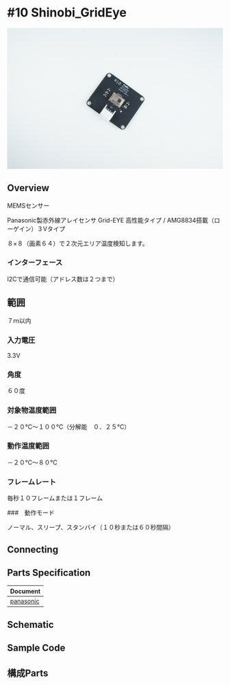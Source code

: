 # #10 Shinobi_GridEye

![](/img/Shinobi_GridEye/GridEyePhoto.JPG)
<!--COLORME-->

## Overview

MEMSセンサー

Panasonic製赤外線アレイセンサ Grid-EYE 高性能タイプ / AMG8834搭載（ローゲイン）３Vタイプ

８×８（画素６４）で２次元エリア温度検知します。

### インターフェース

I2Cで通信可能（アドレス数は２つまで）

## 範囲

７ｍ以内

### 入力電圧

3.3V

### 角度

６０度

### 対象物温度範囲

－２０℃～１００℃（分解能　０．２５℃）

### 動作温度範囲

－２０℃～８０℃

### フレームレート

毎秒１０フレームまたは１フレーム

###　動作モード

ノーマル、スリープ、スタンバイ（１０秒または６０秒間隔）




## Connecting

## Parts Specification
| Document |
|:--|
| [panasonic](https://industrial.panasonic.com/jp/products/sensors/built-in-sensors/grid-eye/grid-eye-high-performance-type-amg8834) |

## Schematic

## Sample Code

## 構成Parts
